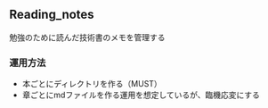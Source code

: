 ## Reading_notes

勉強のために読んだ技術書のメモを管理する

### 運用方法
- 本ごとにディレクトリを作る（MUST）
- 章ごとにmdファイルを作る運用を想定しているが、臨機応変にする